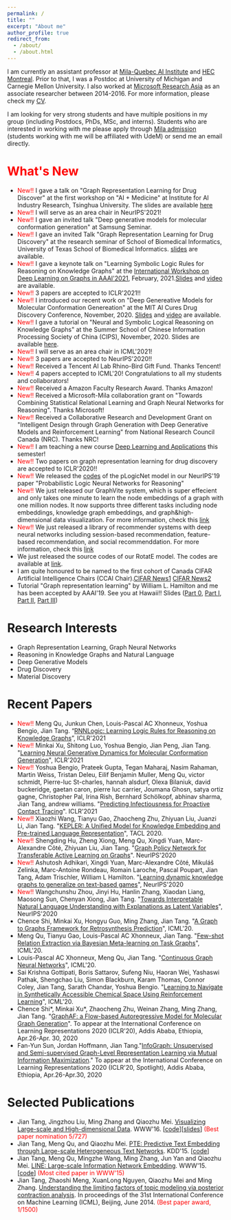 ```yaml
---
permalink: /
title: ""
excerpt: "About me"
author_profile: true
redirect_from: 
  - /about/
  - /about.html
---
```


I am currently an assistant professor at [Mila-Quebec AI Institute](https://mila.umontreal.ca/en/) and [HEC Montreal](http://www.hec.ca/). Prior to that, I was a Postdoc at University of Michigan and Carnegie Mellon University. I also worked at [Microsoft Research Asia](https://www.msra.cn/) as an associate researcher between 2014-2016. For more information, please check my [CV](https://github.com/tangjianpku/tangjianpku.github.io/blob/master/files/CV/CV_JianTang_2021_Feb.pdf).

I am looking for very strong students and have multiple positions in my group (including Postdocs, PhDs, MSc, and interns). Students who are interested in working with me please apply through [Mila admission](https://mila.quebec/en/admission/) (students working with me will be affiliated with UdeM) or send me an email directly.


<span style="color:red">What's New</span>
======

* <span style="color:red">New!!</span> I gave a talk on "Graph Representation Learning for Drug Discover" at the first workshop on "AI + Medicine" at Institute for AI Industry Research, Tsinghua University. The slides are available [here](https://drive.google.com/file/d/19e0scMh4Fxzsbq6a8Z9idsYcsnLAgYAx/view?usp=sharing)
* <span style="color:red">New!!</span> I will serve as an area chair in NeurIPS'2021!
* <span style="color:red">New!!</span> I gave an invited talk "Deep generative models for molecular conformation generation" at Samsung Seminar. 
* <span style="color:red">New!!</span> I gave an invited Talk "Graph Representation Learning for Drug Discovery" at the research seminar of School of Biomedical Informatics, University of Texas School of Biomedical Informatics. [slides](https://drive.google.com/file/d/14GXq3h83EzvqTBkxNA4Wq5rHxQrT76xd/view?usp=sharing) are available. 
* <span style="color:red">New!!</span> I gave a keynote talk on "Learning Symbolic Logic Rules for Reasoning on Knowledge Graphs" at the [International Workshop on Deep Learning on Graphs in AAAI'2021](https://deep-learning-graphs.bitbucket.io/dlg-aaai21/schedule.html), February, 2021.[Slides](https://drive.google.com/file/d/1-jALWK17GjPB0EcxLZy4Zfj--lkdo99_/view?usp=sharing) and [video](https://drive.google.com/file/d/1e-SpcbcoRtnySYjS13k2JmgZK3zelL1T/view?usp=sharing) are available.
* <span style="color:red">New!!</span> 3 papers are accepted to ICLR'2021!!
* <span style="color:red">New!!</span>  I introduced our recent work on "Deep Genereative Models for Molecular Conformation Genereation" at the MIT AI Cures Drug Discovery Conference, November, 2020. [Slides](https://github.com/tangjianpku/tangjianpku.github.io/blob/master/files/ConformationGeneration_MIT_compressed.pdf) and [video](https://www.youtube.com/watch?v=MzO8NAMm8Ko&feature=youtu.be) are available.
* <span style="color:red">New!!</span> I gave a tutorial on "Neural and Symbolic Logical Reasoning on Knowledge Graphs" at the Summer School of Chinese Information Processing Society of China (CIPS), November, 2020. Slides are available [here](https://github.com/tangjianpku/tangjianpku.github.io/blob/master/files/Knowledge%20Reasoning%20Tutorial_1105.pdf).
* <span style="color:red">New!!</span> I will serve as an area chair in ICML'2021!
* <span style="color:red">New!!</span> 3 papers are accepted to NeurIPS'2020!!
* <span style="color:red">New!!</span> Received a Tencent AI Lab Rhino-Bird Gift Fund. Thanks Tencent!
* <span style="color:red">New!!</span> 4 papers accepted to ICML'20! Congratulations to all my students and collaborators!
* <span style="color:red">New!!</span> Received a Amazon Faculty Research Award. Thanks Amazon!
* <span style="color:red">New!!</span> Received a Microsoft-Mila collaboration grant on "Towards Combining Statistical Relational Learning and Graph Neural Networks for Reasoning". Thanks Microsoft!
* <span style="color:red">New!!</span> Received a Collaborative Research and Development Grant on "Intelligent Design through Graph Generation with Deep Generative Models and Reinforcement Learning" from National Research Council Canada (NRC). Thanks NRC!
* <span style="color:red">New!!</span> I am teaching a new course [Deep Learning and Applications](https://deepgraphlearning.github.io/coursewebsite/) this semester!
* <span style="color:red">New!!</span> Two papers on graph representation learning for drug discovery are accepted to ICLR'2020!!
* <span style="color:red">New!!</span> We released the [codes](https://github.com/DeepGraphLearning/pLogicNet) of the pLogicNet model in our NeurIPS'19 paper "Probabilistic Logic Neural Networks for Reasoning"
* <span style="color:red">New!!</span> We just released our GraphVite system, which is super effecient and only takes one minute to learn the node embeddings of a graph with one million nodes. It now supports three different tasks including node embeddings, knowledge graph embeddings, and graph&high-dimensional data visualization. For more information, check this [link](https://graphvite.io/)
* <span style="color:red">New!!</span> We just released a library of recommender systems with deep neural networks including session-based recommendation, feature-based recommendation, and social recommenddation. For more information, check this [link](https://github.com/DeepGraphLearning/RecommenderSystems)
* We just released the source codes of our RotatE model. The codes are available at [link](https://github.com/DeepGraphLearning/KnowledgeGraphEmbedding).
* I am quite honoured to be named to the first cohort of Canada CIFAR Artificial Intelligence Chairs (CCAI Chair).[CIFAR News1](https://www.cifar.ca/cifarnews/2018/12/06/trudeau-meets-with-newly-appointed-canada-cifar-ai-chairs) [CIFAR News2](https://www.cifar.ca/cifarnews/2018/12/03/29-researchers-named-to-first-cohort-of-canada-cifar-artificial-intelligence-chairs) 
* Tutorial "Graph representation learning" by William L. Hamilton and me has been accepted by AAAI'19. See you at Hawaii!!
 Slides ([Part 0](/files/AAAI19/aaai-grltutorial-part0-intro.pdf), [Part I](/files/AAAI19/aaai-grltutorial-part1-nodereps.pdf), [Part II](/files/AAAI19/aaai-grltutorial-part2-gnns.pdf), [Part III](/files/AAAI19/aaai-grltutorial-part3-generation.pdf))

Research Interests
======
* Graph Representation Learning, Graph Neural Networks
* Reasoning in Knowledge Graphs and Natural Language
* Deep Generative Models
* Drug Discovery
* Material Discovery

Recent Papers
======
* <span style="color:red">New!!</span> Meng Qu, Junkun Chen, Louis-Pascal AC Xhonneux, Yoshua Bengio, Jian Tang. “[RNNLogic: Learning Logic Rules for Reasoning on Knowledge Graphs](https://arxiv.org/abs/2010.04029)”, ICLR'2021
* <span style="color:red">New!!</span> Minkai Xu, Shitong Luo, Yoshua Bengio, Jian Peng, Jian Tang. "[Learning Neural Generative Dynamics for Molecular Conformation Generation]()", ICLR'2021
* <span style="color:red">New!!</span> Yoshua Bengio, Prateek Gupta, Tegan Maharaj, Nasim Rahaman, Martin Weiss, Tristan Deleu, Eilif Benjamin Muller, Meng Qu, victor schmidt, Pierre-luc St-charles, hannah alsdurf, Olexa Bilaniuk, david buckeridge, gaetan caron, pierre luc carrier, Joumana Ghosn, satya ortiz gagne, Christopher Pal, Irina Rish, Bernhard Schölkopf, abhinav sharma, Jian Tang, andrew williams. "[Predicting Infectiousness for Proactive Contact Tracing]()". ICLR'2021
* <span style="color:red">New!!</span> Xiaozhi Wang, Tianyu Gao, Zhaocheng Zhu, Zhiyuan Liu, Juanzi Li, Jian Tang. "[KEPLER: A Unified Model for Knowledge Embedding and Pre-trained Language Representation](https://arxiv.org/pdf/1911.06136.pdf)", TACL 2020.
* <span style="color:red">New!!</span> Shengding Hu, Zheng Xiong, Meng Qu, Xingdi Yuan, Marc-Alexandre Côté, Zhiyuan Liu, Jian Tang. "[Graph Policy Network for Transferable Active Learning on Graphs](https://arxiv.org/abs/2006.13463)". NeurIPS'2020
* <span style="color:red">New!!</span> Ashutosh Adhikari, Xingdi Yuan, Marc-Alexandre Côté, Mikuláš Zelinka, Marc-Antoine Rondeau, Romain Laroche, Pascal Poupart, Jian Tang, Adam Trischler, William L Hamilton. "[Learning dynamic knowledge graphs to generalize on text-based games](https://arxiv.org/abs/2002.09127)", NeurIPS'2020
* <span style="color:red">New!!</span> Wangchunshu Zhou, Jinyi Hu, Hanlin Zhang, Xiaodan Liang, Maosong Sun, Chenyan Xiong, Jian Tang. "[Towards Interpretable Natural Language Understanding with Explanations as Latent Variables]()", NeurIPS'2020
* Chence Shi, Minkai Xu, Hongyu Guo, Ming Zhang, Jian Tang. "[A Graph to Graphs Framework for Retrosynthesis Prediction](https://arxiv.org/pdf/2003.12725.pdf)", ICML'20.
* Meng Qu, Tianyu Gao, Louis-Pascal AC Xhonneux, Jian Tang. "[Few-shot Relation Extraction via Bayesian Meta-learning on Task Graphs](www.jian-tang.com)", ICML'20.
* Louis-Pascal AC Xhonneux, Meng Qu, Jian Tang. "[Continuous Graph Neural Networks](https://arxiv.org/pdf/1912.00967.pdf)", ICML'20.
* Sai Krishna Gottipati, Boris Sattarov, Sufeng Niu, Haoran Wei, Yashaswi Pathak, Shengchao Liu, Simon Blackburn, Karam Thomas, Connor Coley, Jian Tang, Sarath Chandar, Yoshua Bengio. "[Learning to Navigate in Synthetically Accessible Chemical Space Using Reinforcement Learning](https://arxiv.org/pdf/2004.12485.pdf)", ICML'20.
* Chence Shi*, Minkai Xu*, Zhaocheng Zhu, Weinan Zhang, Ming Zhang, Jian Tang. "[GraphAF: a Flow-based Autoregressive Model for Molecular Graph Generation](https://openreview.net/attachment?id=S1esMkHYPr&name=original_pdf)". To appear at the International Conference on Learning Representations 2020 (ICLR'20),  Addis Ababa, Ethiopia, Apr.26-Apr. 30, 2020
* Fan-Yun Sun, Jordan Hoffmann, Jian Tang."[InfoGraph: Unsupervised and Semi-supervised Graph-Level Representation Learning via Mutual Information Maximization](https://arxiv.org/abs/1908.01000)." To appear at the International Conference on Learning Representations 2020 (ICLR'20, Spotlight),  Addis Ababa, Ethiopia, Apr.26-Apr.30, 2020

Selected Publications
======
* Jian Tang, Jingzhou Liu, Ming Zhang and Qiaozhu Mei. [Visualizing Large-scale and High-dimensional Data](https://arxiv.org/abs/1602.00370). WWW'16. \[[code](https://github.com/lferry007/LargeVis)\]\[[slides](https://docs.google.com/viewer?a=v&pid=sites&srcid=ZGVmYXVsdGRvbWFpbnxwa3VqaWFudGFuZ3xneDo0NjZiMWMwNzBlNzVhNmQ0)\] <span style="color:red">(Best paper nomination 5/727)</span> 
* Jian Tang, Meng Qu, and Qiaozhu Mei. [PTE: Predictive Text Embedding through Large-scale Heterogeneous Text Networks](https://arxiv.org/abs/1508.00200). KDD'15. \[[code](https://github.com/mnqu/PTE)\]
* Jian Tang, Meng Qu, Mingzhe Wang, Ming Zhang, Jun Yan and Qiaozhu Mei. [LINE: Large-scale Information Network Embedding](https://arxiv.org/abs/1503.03578). WWW'15. \[[code](https://github.com/tangjianpku/LINE)\] <span style="color:red">(Most cited paper in WWW'15)</span>
* Jian Tang, Zhaoshi Meng, XuanLong Nguyen, Qiaozhu Mei and Ming Zhang. [Understanding the limiting factors of topic modeling via posterior contraction analysis](http://proceedings.mlr.press/v32/tang14.pdf). In proceedings of the 31st International Conference on Machine Learning (ICML), Beijing, June 2014. <span style="color:red">(Best paper award, 1/1500)</span>
